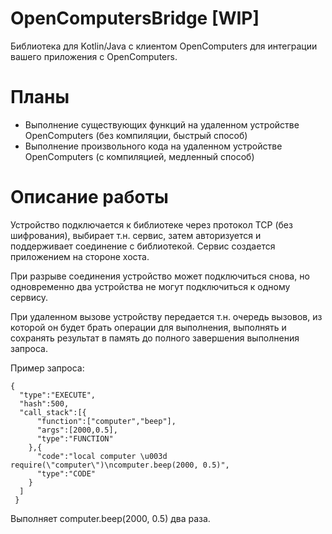 # OpenComputersBridge [WIP]
Библиотека для Kotlin/Java с клиентом OpenComputers для интеграции вашего приложения с OpenComputers.

# Планы

* Выполнение существующих функций на удаленном устройстве OpenComputers (без компиляции, быстрый способ)
* Выполнение произвольного кода на удаленном устройстве OpenComputers (с компиляцией, медленный способ)

# Описание работы 

Устройство подключается к библиотеке через протокол TCP (без шифрования), выбирает т.н. сервис, затем авторизуется и поддерживает соединение с библиотекой. 
Сервис создается приложением на стороне хоста.

При разрыве соединения устройство может подключиться снова, но одновременно два устройства не могут подключиться к одному сервису.

При удаленном вызове устройству передается т.н. очередь вызовов, из которой он будет брать операции для выполнения, выполнять и сохранять результат в память до полного завершения выполнения запроса.

Пример запроса:

```
{
  "type":"EXECUTE",
  "hash":500,
  "call_stack":[{
      "function":["computer","beep"],
      "args":[2000,0.5],
      "type":"FUNCTION"
    },{
      "code":"local computer \u003d require(\"computer\")\ncomputer.beep(2000, 0.5)",
      "type":"CODE"
    }
  ]
 }
```
Выполняет computer.beep(2000, 0.5) два раза.
